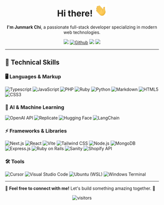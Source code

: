 <h1 align="center">Hi there! <img src="https://raw.githubusercontent.com/Junmarkchi97/Junmarkchi97/main/wave.gif" width="40px" height="40px" /></h1>

<p align="center">
  <strong>I'm Junmark Chi</strong>, a passionate full-stack developer specializing in modern web technologies.
</p>

<p align="center">
  <a href="https://www.linkedin.com/in/junmark-chi-a8196b233" target="_blank"><img src="https://img.shields.io/badge/-LinkedIn-blue?style=flat&logo=Linkedin&logoColor=white" /></a>
  <a href="https://github.com/junmarkchi97" target="_blank"><img alt="Github" src="https://img.shields.io/badge/-GitHub-181717?style=flat&logo=github&logoColor=white"/></a>
  <a href="mailto:chijunmark97@gmail.com"><img src="https://img.shields.io/badge/-Email-c14438?style=flat&logo=Gmail&logoColor=white" /></a>
  <a href="https://www.jundev.studio" target="_blank"><img src="https://img.shields.io/badge/-Portfolio-000000?style=flat&logo=google-chrome&logoColor=white" /></a>
</p>

---

## 🚀 Technical Skills

### 🖥️ Languages & Markup
![Typescript](https://img.shields.io/badge/TypeScript-007ACC?style=for-the-badge&logo=typescript&logoColor=white)
![JavaScript](https://img.shields.io/badge/JavaScript-F7DF1E?style=for-the-badge&logo=javascript&logoColor=black)
![PHP](https://img.shields.io/badge/Php-8892be?style=for-the-badge&logo=php&logoColor=white)
![Ruby](https://img.shields.io/badge/Ruby-CC342D?style=for-the-badge&logo=ruby&logoColor=white)
![Python](https://img.shields.io/badge/Python-3776AB?style=for-the-badge&logo=python&logoColor=white)
![Markdown](https://img.shields.io/badge/Markdown-000000?style=for-the-badge&logo=markdown&logoColor=white)
![HTML5](https://img.shields.io/badge/HTML5-E34F26?style=for-the-badge&logo=html5&logoColor=white)
![CSS3](https://img.shields.io/badge/CSS3-1572B6?style=for-the-badge&logo=css3&logoColor=white)

### 🤖 AI & Machine Learning
![OpenAI API](https://img.shields.io/badge/OpenAI_API-00A67E?style=for-the-badge&logo=openai&logoColor=white)
![Replicate](https://img.shields.io/badge/Replicate-1E1E1E?style=for-the-badge&logo=replicate&logoColor=white)
![Hugging Face](https://img.shields.io/badge/Hugging_Face-FFCC4D?style=for-the-badge&logo=huggingface&logoColor=black)
![LangChain](https://img.shields.io/badge/LangChain-000000?style=for-the-badge&logo=langchain&logoColor=white)

### ⚡ Frameworks & Libraries
![Next.js](https://img.shields.io/badge/Next.js-000000?style=for-the-badge&logo=next.js&logoColor=white)
![React](https://img.shields.io/badge/React-20232A?style=for-the-badge&logo=react&logoColor=61DAFB)
![Vite](https://img.shields.io/badge/Vite-646CFF?style=for-the-badge&logo=vite&logoColor=white)
![Tailwind CSS](https://img.shields.io/badge/Tailwind-38B2AC?style=for-the-badge&logo=tailwind-css&logoColor=white)
![Node.js](https://img.shields.io/badge/Node.js-339933?style=for-the-badge&logo=nodedotjs&logoColor=white)
![MongoDB](https://img.shields.io/badge/MongoDB-47A248?style=for-the-badge&logo=mongodb&logoColor=white)
![Express.js](https://img.shields.io/badge/Express-DB7093?style=for-the-badge&logo=express&logoColor=white)
![Ruby on Rails](https://img.shields.io/badge/Ruby_on_Rails-CC0000?style=for-the-badge&logo=ruby-on-rails&logoColor=white)
![Sanity](https://img.shields.io/badge/Sanity-FF2D20?style=for-the-badge&logo=sanity&logoColor=white)
![Shopify API](https://img.shields.io/badge/Shopify_API-7AB55C?style=for-the-badge&logo=shopify&logoColor=white)

### 🛠 Tools
![Cursor](https://img.shields.io/badge/Cursor-000000?style=for-the-badge&logo=cursor&logoColor=white)
![Visual Studio Code](https://img.shields.io/badge/VS_Code-0078D4?style=for-the-badge&logo=visual%20studio%20code&logoColor=white)
![Ubuntu (WSL)](https://img.shields.io/badge/Ubuntu_%28WSL%29-E95420?style=for-the-badge&logo=ubuntu&logoColor=white)
![Windows Terminal](https://img.shields.io/badge/Windows_Terminal-4D4D4D?style=for-the-badge&logo=windowsterminal&logoColor=white)

---

💬 **Feel free to connect with me!** Let's build something amazing together. 🚀


<p align="center"><img src="https://komarev.com/ghpvc/?username=Junmarkchi97" alt="visitors"> </p>
